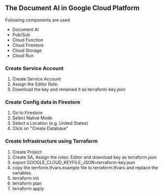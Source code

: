 ## The Document AI in Google Cloud Platform
Following components are used
* Document AI
* Pub/Sub
* Cloud Function
* Cloud Firestore
* Cloud Storage
* Cloud Run



### Create Service Account
1. Create Service Account
2. Assign the Editor Role.
3. Download the key and renamed it as terraform-key.json

### Create Config data in Firestore

1. Go to Firestore
2. Select Native Mode
3. Select a Location (e.g. United States)
4. Click on "Create Database"

### Create Infrastructure using Terraform
1. Create Project
2. Create SA, Assign the roles: Editor 
and download key as terraform.json
3. export GOOGLE_CLOUD_KEYFILE_JSON=terraform-key.json
4. copy the terrform.tfvars.example file to terraform.tfvars
  and replace the variables.
5. terraform init
6. terraform plan
7. terraform apply

